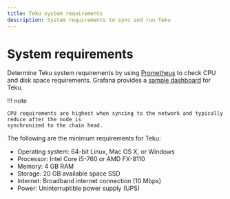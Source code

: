 ```yaml
---
title: Teku system requirements
description: System requirements to sync and run Teku
---
```


# System requirements

Determine Teku system requirements by using [Prometheus](../Monitor/Metrics.md) to check CPU and
disk space requirements.
Grafana provides a [sample dashboard](https://grafana.com/grafana/dashboards/13457) for Teku.

!!! note

    CPU requirements are highest when syncing to the network and typically reduce after the node is
    synchronized to the chain head.

The following are the minimum requirements for Teku:

- Operating system: 64-bit Linux, Mac OS X, or Windows
- Processor: Intel Core i5-760 or AMD FX-8110
- Memory: 4 GB RAM
- Storage: 20 GB available space SSD
- Internet: Broadband internet connection (10 Mbps)
- Power: Uninterruptible power supply (UPS)
